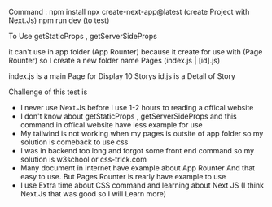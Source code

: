 Command : 
            npm install
            npx create-next-app@latest (create Project with Next.Js)
            npm run dev (to test)

To Use
getStaticProps , getServerSideProps

it can't use in app folder (App Rounter) because it create for use with (Page Rounter)
so I create a new folder name Pages (index.js | [id].js)

index.js is a main Page for Display 10 Storys
id.js is a Detail of Story 

Challenge of this test is
- I never use Next.Js before i use 1-2 hours to reading a offical website
- I don't know about getStaticProps , getServerSideProps and this command in offical website have less example for use
- My tailwind is not working when my pages is outsite of app folder so my solution is comeback to use css
- I was in backend too long and forgot some front end command so my solution is w3school or css-trick.com
- Many document in internet have example about App Rounter And that easy to use. But Pages Rounter is rearly have example to use
- I use Extra time about CSS command and learning about Next JS (I think Next.Js that was good so I will Learn more) 